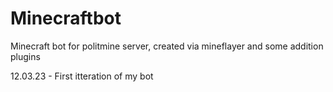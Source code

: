 # Minecraftbot
Minecraft bot for politmine server, created via mineflayer and some addition plugins

12.03.23 - First itteration of my bot
